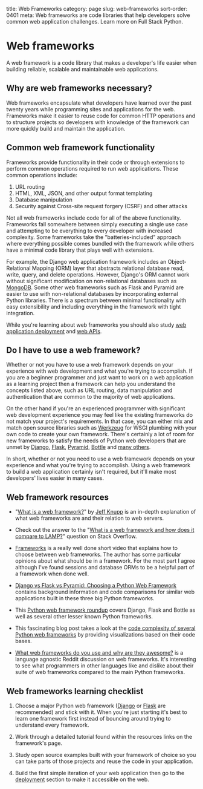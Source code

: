 title: Web Frameworks
category: page
slug: web-frameworks
sort-order: 0401
meta: Web frameworks are code libraries that help developers solve common web application challenges. Learn more on Full Stack Python.


# Web frameworks
A web framework is a code library that makes a developer's life easier when 
building reliable, scalable and maintainable web applications.


## Why are web frameworks necessary?
Web frameworks encapsulate what developers have learned over the past twenty
years while programming sites and applications for the web. Frameworks make 
it easier to reuse code for common HTTP operations and to structure projects 
so developers with knowledge of the framework can more quickly build and
maintain the application.


## Common web framework functionality
Frameworks provide functionality in their code or through extensions to 
perform common operations required to run web applications. These common 
operations include:

1. URL routing
2. HTML, XML, JSON, and other output format templating
3. Database manipulation
4. Security against Cross-site request forgery (CSRF) and other attacks

Not all web frameworks include code for all of the above 
functionality. Frameworks fall somewhere between simply executing a 
single use case and attempting to be everything to every developer with
increased complexity. Some frameworks take the "batteries-included" approach 
where everything possible comes bundled with the framework while others 
have a minimal code library that plays well with extensions.

For example, the Django web application framework includes an 
Object-Relational Mapping (ORM) layer that abstracts relational database 
read, write, query, and delete operations. However, Django's ORM
cannot work without significant modification on non-relational databases such as 
[MongoDB](http://www.mongodb.org/).
Some other web frameworks such as Flask and Pyramid are easier to
use with non-relational databases by incorporating external Python libraries.
There is a spectrum between minimal functionality with easy extensibility and
including everything in the framework with tight integration.


<div class="well see-also">
While you're learning about web frameworks you should also study
<a href="/deployment.html">web application deployment</a> and 
<a href="/application-programming-interfaces.html">web APIs</a>.
</div>


## Do I have to use a web framework?
Whether or not you have to use a web framework depends on your experience
with web development and what you're trying to accomplish. If you are 
a beginner programmer and just want to work on a web application as a 
learning project then a framework can help you understand the concepts listed
above, such as URL routing, data manipulation and authentication that are
common to the majority of web applications.

On the other hand if you're an experienced programmer with significant 
web development experience you may feel like the existing frameworks do not
match your project's requirements. In that case, you can either mix and match
open source libraries such as [Werkzeug](http://werkzeug.pocoo.org/) for
WSGI plumbing with your own code to create your own framework. There's 
certainly a lot of room for new frameworks to satisfy the needs of Python
web developers that are unmet by [Django](/django.html), [Flask](/flask.html),
[Pyramid](/pyramid.html), [Bottle](/bottle.html) and 
[many others](/other-web-frameworks.html).

In short, whether or not you need to use a web framework depends on your
experience and what you're trying to accomplish. Using a web framework to
build a web application certainly isn't required, but it'll make most 
developers' lives easier in many cases.


## Web framework resources
* "[What is a web framework?](http://www.jeffknupp.com/blog/2014/03/03/what-is-a-web-framework/)"
  by [Jeff Knupp](https://twitter.com/jeffknupp)
  is an in-depth explanation of what web frameworks are and their relation
  to web servers.

* Check out the answer to the 
  "[What is a web framework and how does it compare to LAMP?](http://stackoverflow.com/questions/4507506/what-is-a-web-framework-how-does-it-compare-with-lamp)"
  question on Stack Overflow.

* [Frameworks](http://youtu.be/W6KCPXl6Zuc) is a really well done short video
  that explains how to choose between web frameworks. The author has some
  particular opinions about what should be in a framework. For the most part
  I agree although I've found sessions and database ORMs to be a helpful
  part of a framework when done well.

* [Django vs Flask vs Pyramid: Choosing a Python Web Framework](https://www.airpair.com/python/posts/django-flask-pyramid)
  contains background information and code comparisons for similar
  web applications built in these three big Python frameworks.

* This [Python web framework roundup](http://www.konstruktor.ee/blog/python-web-framework-roundup/)
  covers Django, Flask and Bottle as well as several other lesser known Python
  frameworks.

* This fascinating blog post takes a look at the 
  [code complexity of several Python web frameworks](http://grokcode.com/864/snakefooding-python-code-for-complexity-visualization/)
  by providing visualizations based on their code bases.

* [What web frameworks do you use and why are they awesome?](http://www.reddit.com/r/webdev/comments/2les4x/what_frameworks_do_you_use_and_why_are_they/)
  is a language agnostic Reddit discussion on web frameworks. It's interesting
  to see what programmers in other languages like and dislike about their
  suite of web frameworks compared to the main Python frameworks.


## Web frameworks learning checklist
1. Choose a major Python web framework ([Django](/django.html) or 
   [Flask](/flask.html) are recommended) and stick with it. When you're just
   starting it's best to learn one framework first instead of bouncing around
   trying to understand every framework. 

1. Work through a detailed tutorial found within the resources links on the
   framework's page.

1. Study open source examples built with your framework of choice so you can 
   take parts of those projects and reuse the code in your application.

1. Build the first simple iteration of your web application then go to
   the [deployment](/deployment.html) section to make it accessible on the 
   web.

